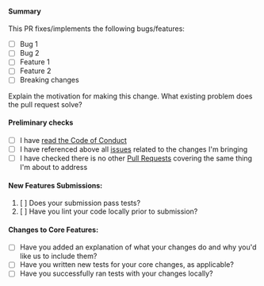 #### Summary

<!-- You can skip this if you're proposing something as trivial as fixing a typo -->

This PR fixes/implements the following bugs/features:

- [ ] Bug 1
- [ ] Bug 2
- [ ] Feature 1
- [ ] Feature 2
- [ ] Breaking changes

Explain the motivation for making this change. What existing problem does the pull request solve?

#### Preliminary checks

- [ ] I have [read the Code of Conduct](https://github.com/kdeldycke/mail-deduplicate/blob/main/.github/code-of-conduct.md)
- [ ] I have referenced above all [issues](https://github.com/kdeldycke/mail-deduplicate/issues) related to the changes I'm bringing
- [ ] I have checked there is no other [Pull Requests](https://github.com/kdeldycke/mail-deduplicate/pulls) covering the same thing I'm about to address

#### New Features Submissions:

1. [ ] Does your submission pass tests?
1. [ ] Have you lint your code locally prior to submission?

#### Changes to Core Features:

- [ ] Have you added an explanation of what your changes do and why you'd like us to include them?
- [ ] Have you written new tests for your core changes, as applicable?
- [ ] Have you successfully ran tests with your changes locally?
